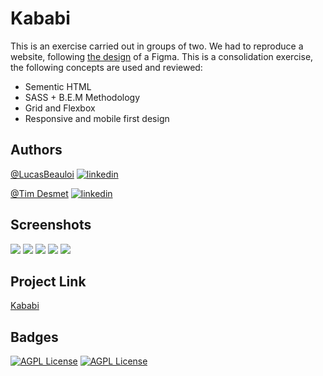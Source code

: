 # Kababi
This is an exercise carried out in groups of two. We had to reproduce a website, following [the design](https://github.com/becodeorg/CRL-KELLER-6/blob/main/1.TRAIL/1.The-Field/4.HTML-CSS/2.kababi/design/restaurant-theme.png) of a Figma. This is a consolidation exercise, the following concepts are used and reviewed:
- Sementic HTML
- SASS + B.E.M Methodology
- Grid and Flexbox
- Responsive and mobile first design

## Authors

[@LucasBeauloi](https://github.com/lbeauloi) [![linkedin](https://img.shields.io/badge/linkedin-0A66C2?style=for-the-badge&logo=linkedin&logoColor=white)](https://www.linkedin.com/in/lucas-beauloi/)

[@Tim Desmet](https://github.com/TimDesmet00) [![linkedin](https://img.shields.io/badge/linkedin-0A66C2?style=for-the-badge&logo=linkedin&logoColor=white)](https://www.linkedin.com/in/tim-desmet-dev/)





## Screenshots

![](/images/Kababi1.PNG) 
![](/images/Kababi2.PNG)
![](/images/Kababi3.PNG)
![](/images/Kababi4.PNG)
![](/images/Kababi5.PNG)



## Project Link 
[Kababi](https://lbeauloi.github.io/Kababi/)
## Badges
[![AGPL License](https://camo.githubusercontent.com/9a7c8c4ee62739436a191706be9f786a813dc377ce778522da198cb94874dc22/68747470733a2f2f696d672e736869656c64732e696f2f62616467652f2d48544d4c352d2532334534344432373f7374796c653d666c61742d737175617265266c6f676f3d68746d6c35266c6f676f436f6c6f723d666666666666)](http://www.gnu.org/licenses/agpl-3.0)
[![AGPL License](https://camo.githubusercontent.com/19d98ab99fe0a1a5c00ef27920be3ada8548f2476877db0598960ac2a5f8788d/68747470733a2f2f696d672e736869656c64732e696f2f62616467652f2d435353332d2532333135373242363f7374796c653d666c61742d737175617265266c6f676f3d63737333)](http://www.gnu.org/licenses/agpl-3.0)
